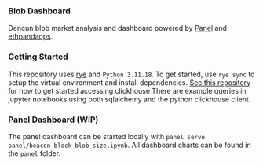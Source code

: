 ### Blob Dashboard
Dencun blob market analysis and dashboard powered by [Panel](https://panel.holoviz.org/) and [ethpandaops](https://docs.ethpandaops.io/xatu/Clickhouse/intro).

### Getting Started
This repository uses [rye](https://rye-up.com/guide/) and `Python 3.11.18`. To get started, use `rye sync` to setup the virtual environment and install dependencies. [See this repository](https://github.com/Evan-Kim2028/ethpandaops_python) for how to get started accessing clickhouse
There are example queries in jupyter notebooks using both sqlalchemy and the python clickhouse client.

### Panel Dashboard (WIP)
The panel dashboard can be started locally with `panel serve panel/beacon_block_blob_size.ipynb`. All dashboard charts can be found in the `panel` folder.